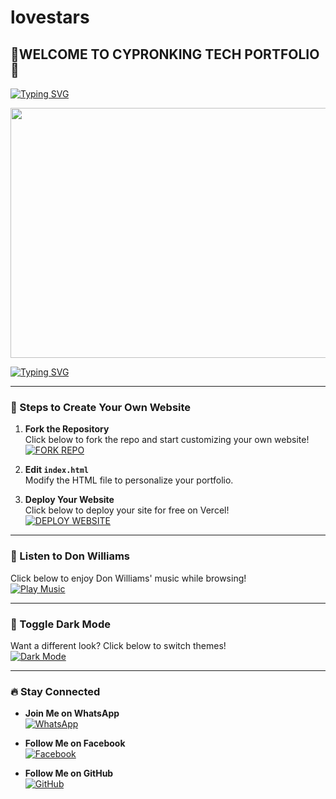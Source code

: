 # lovestars
## 🌟WELCOME TO CYPRONKING TECH PORTFOLIO🌟

[![Typing SVG](https://readme-typing-svg.herokuapp.com?font=Rockstar-ExtraBold&size=30&pause=1000&color=red&center=true&vCenter=true&width=815&height=60&lines=🩸⃟+✚+✚+✚+✚+✚+✚+✚+✚+✚+✚+✜+✜+✚+✚+✚+✚)](https://git.io/typing-svg) 

<p align="center">
<img src="https://files.catbox.moe/gl24xq.png" width="900" height="400" />
</p>

[![Typing SVG](https://readme-typing-svg.herokuapp.com?font=Rockstar-ExtraBold&size=30&pause=1000&color=red&center=true&vCenter=true&width=815&height=60&lines=RON-TECH🩸⃟༑༑+𝗪𝗘𝗕🩸⃟༑༑+𝗖𝗥𝗘𝗔𝗧𝗘𝗗+𝗕𝗬+🩸⃟༑༑CYPRONKING)](https://git.io/typing-svg) 

---

### 🚀 Steps to Create Your Own Website
1. **Fork the Repository**  
   Click below to fork the repo and start customizing your own website!  
   [![FORK REPO](https://img.shields.io/badge/FORK-REPO-blue?style=for-the-badge&logo=github)](https://github.com/jtechde/jamestech-new-web-for_beginners/fork)

2. **Edit `index.html`**  
   Modify the HTML file to personalize your portfolio.  

3. **Deploy Your Website**  
   Click below to deploy your site for free on Vercel!  
   [![DEPLOY WEBSITE](https://img.shields.io/badge/DEPLOY-FREE-red?style=for-the-badge&logo=vercel)](https://vercel.com)

---

### 🎵 Listen to Don Williams
Click below to enjoy Don Williams' music while browsing!  
[![Play Music](https://img.shields.io/badge/🎵-Play%20Music-green?style=for-the-badge)](https://youtu.be/lC5-cNm7HFw)

---

### 🌙 Toggle Dark Mode
Want a different look? Click below to switch themes!  
[![Dark Mode](https://img.shields.io/badge/🌙-Dark%20Mode-black?style=for-the-badge)](#)

---

### 🔥 Stay Connected
- **Join Me on WhatsApp**  
  [![WhatsApp](https://img.shields.io/badge/WhatsApp-Chat-green?style=for-the-badge&logo=whatsapp)](https://wa.me/254111204968)
  
- **Follow Me on Facebook**  
  [![Facebook](https://img.shields.io/badge/Facebook-Profile-blue?style=for-the-badge&logo=facebook)](https://www.facebook.com/profile.php?id=100095314996312)

- **Follow Me on GitHub**  
  [![GitHub](https://img.shields.io/badge/GitHub-Cypronking-black?style=for-the-badge&logo=github)](https://github.com/kenyanbeb)
